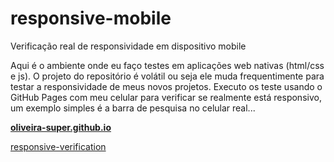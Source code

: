 # responsive-mobile
Verificação real de responsividade em dispositivo mobile

Aqui é o ambiente onde eu faço testes em aplicações web nativas (html/css e js).
O projeto do repositório é volátil ou seja ele muda frequentimente para testar a responsividade de meus novos projetos. 
Executo os teste usando o GitHub Pages com meu celular para verificar se realmente está responsivo, um exemplo simples é a barra de pesquisa no celular real... 


[**oliveira-super.github.io**](https://oliveira-super.github.io/responsive-mobile/)

<a href="temp-responsive/iframe.html" target="_blank">responsive-verification</a>


